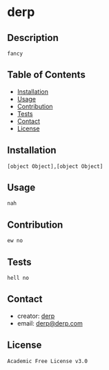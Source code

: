 
# derp

## Description

    fancy


## Table of Contents
- [Installation](#installation)
- [Usage](#usage)
- [Contribution](#contribution)
- [Tests](#tests)
- [Contact](#contact)
- [License](#license)

## Installation

    [object Object],[object Object]


## Usage

    nah


## Contribution

    ew no


## Tests

    hell no


## Contact
- creator: [derp](https://github.com/derp)
- email: [derp@derp.com](mailto:derp@derp.com)


## License

    Academic Free License v3.0
    